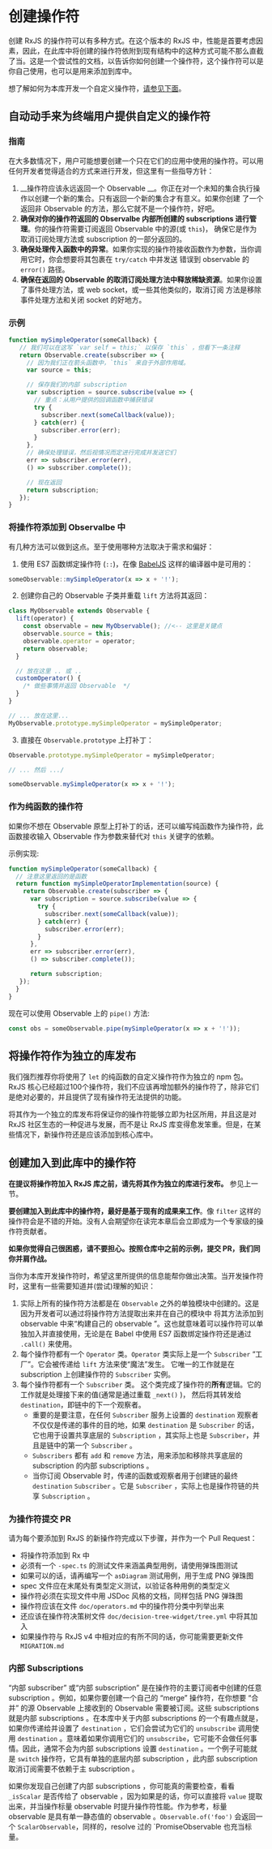 # 创建操作符

创建 RxJS 的操作符可以有多种方式。在这个版本的 RxJS 中，性能是首要考虑因素，因此，在此库中将创建的操作符依附到现有结构中的这种方式可能不那么直截了当。这是一个尝试性的文档，以告诉你如何创建一个操作符，这个操作符可以是你自己使用，也可以是用来添加到库中。

想了解如何为本库开发一个自定义操作符，[请参见下面](#advanced)。

## 自动动手来为终端用户提供自定义的操作符

### 指南

在大多数情况下，用户可能想要创建一个只在它们的应用中使用的操作符。可以用任何开发者觉得适合的方式来进行开发，但这里有一些指导方针：

1. __操作符应该永远返回一个 Observable __。你正在对一个未知的集合执行操作以创建一个新的集合。只有返回一个新的集合才有意义。如果你创建    了一个返回非 Observable 的方法，那么它就不是一个操作符，好吧。
2. __确保对你的操作符返回的 Observalbe 内部所创建的 subscriptions 进行管理__。你的操作符需要订阅返回 Observable 中的源(或 `this`)，  确保它是作为取消订阅处理方法或 subscription 的一部分返回的。
3. __确保处理传入函数中的异常__。如果你实现的操作符接收函数作为参数，当你调用它时，你会想要将其包裹在 `try/catch` 中并发送
  错误到 observable 的 `error()` 路径。
4. __确保在返回的 Observable 的取消订阅处理方法中释放稀缺资源__。如果你设置了事件处理方法，或 web socket，或一些其他类似的，取消订阅
  方法是移除事件处理方法和关闭 socket 的好地方。

<!-- share-code-between-examples -->
### 示例

<!-- skip-example -->
```js
function mySimpleOperator(someCallback) {
   // 我们可以在这写 `var self = this;` 以保存 `this` ，但看下一条注释
   return Observable.create(subscriber => {
     // 因为我们正在箭头函数中，`this` 来自于外部作用域。
     var source = this;

     // 保存我们的内部 subscription
     var subscription = source.subscribe(value => {
       // 重点：从用户提供的回调函数中捕获错误
       try {
         subscriber.next(someCallback(value));
       } catch(err) {
         subscriber.error(err);
       }
     },
     // 确保处理错误，然后视情况而定进行完成并发送它们
     err => subscriber.error(err),
     () => subscriber.complete());

     // 现在返回
     return subscription;
   });
}
```

### 将操作符添加到 Observalbe 中

有几种方法可以做到这点。至于使用哪种方法取决于需求和偏好：

1) 使用 ES7 函数绑定操作符 (`::`)，在像 [BabelJS](http://babeljs.io) 这样的编译器中是可用的：

<!-- skip-example -->
```js
someObservable::mySimpleOperator(x => x + '!');
```

2) 创建你自己的 Observable 子类并重载 `lift` 方法将其返回：

<!-- skip-example -->
```js
class MyObservable extends Observable {
  lift(operator) {
    const observable = new MyObservable(); //<-- 这里是关键点
    observable.source = this;
    observable.operator = operator;
    return observable;
  }

  // 放在这里 .. 或 ..
  customOperator() {
    /* 做些事情并返回 Observable  */
  }
}

// ... 放在这里...
MyObservable.prototype.mySimpleOperator = mySimpleOperator;
```

3) 直接在 `Observable.prototype` 上打补丁：

<!-- skip-example -->
```js
Observable.prototype.mySimpleOperator = mySimpleOperator;

// ... 然后 .../

someObservable.mySimpleOperator(x => x + '!');
```

### 作为纯函数的操作符

如果你不想在 Observable 原型上打补丁的话，还可以编写纯函数作为操作符，此函数接收输入 Observable 作为参数来替代对 `this` 关键字的依赖。

示例实现:

<!-- skip-example -->
```js
function mySimpleOperator(someCallback) {
  // 注意这里返回的是函数
  return function mySimpleOperatorImplementation(source) {
    return Observable.create(subscriber => {
      var subscription = source.subscribe(value => {
        try {
          subscriber.next(someCallback(value));
        } catch(err) {
          subscriber.error(err);
        }
      },
      err => subscriber.error(err),
      () => subscriber.complete());

      return subscription;
   });
  }
}
```

现在可以使用 Observable 上的 `pipe()` 方法:

<!-- skip-example -->
```js
const obs = someObservable.pipe(mySimpleOperator(x => x + '!'));
```

## 将操作符作为独立的库发布

我们强烈推荐你将使用了 `let` 的纯函数的自定义操作符作为独立的 npm 包。RxJS 核心已经超过100个操作符，我们不应该再增加额外的操作符了，除非它们是绝对必要的，并且提供了现有操作符无法提供的功能。

将其作为一个独立的库发布将保证你的操作符能够立即为社区所用，并且这是对 RxJS 社区生态的一种促进与发展，而不是让 RxJS 库变得愈发笨重。但是，在某些情况下，新操作符还是应该添加到核心库中。

## <a id="advanced"></a>创建加入到此库中的操作符

**在提议将操作符加入 RxJS 库之前，请先将其作为独立的库进行发布。** 参见上一节。

__要创建加入到此库中的操作符，最好是基于现有的成果来工作__。像 `filter` 这样的操作符会是不错的开始。没有人会期望你在读完本章后会立即成为一个专家级的操作符贡献者。

**如果你觉得自己很困惑，请不要担心。按照仓库中之前的示例，提交 PR，我们同你并肩作战。**

当你为本库开发操作符时，希望这里所提供的信息能帮你做出决策。当开发操作符时，这里有一些需要知道并(尝试)理解的知识：

1. 实际上所有的操作符方法都是在 `Observable` 之外的单独模块中创建的。这是因为开发者可以通过将操作符方法提取出来并在自己的模块中
  将其方法添加到 observable 中来“构建自己的 observable ”。这也就意味着可以操作符可以单独加入并直接使用，无论是在 Babel 中使用 
  ES7 函数绑定操作符还是通过 `.call()` 来使用。
2. 每个操作符都有一个 `Operator` 类。`Operator` 类实际上是一个 `Subscriber` “工厂”。它会被传递给 `lift` 方法来使“魔法”发生。
  它唯一的工作就是在 subscription 上创建操作符的 `Subscriber` 实例。
3. 每个操作符都有一个 `Subscriber` 类。 这个类完成了操作符的**所有**逻辑。它的工作就是处理接下来的值(通常是通过重载 `_next()` )，
  然后将其转发给 `destination`，即链中的下一个观察者。
   - 重要的是要注意，在任何 `Subscriber` 服务上设置的 `destination` 观察者不仅仅是传递的事件的目的地，如果 `destination` 
     是 `Subscriber` 的话，它也用于设置共享底层的 `Subscription` ，其实际上也是 `Subscriber`，并且是链中的第一个 `Subscriber` 。
   - `Subscribers` 都有 `add` 和 `remove` 方法，用来添加和移除共享底层的 subscription 的内部 subscriptions 。
   - 当你订阅 Observable 时，传递的函数或观察者用于创建链的最终 `destination` `Subscriber` 。它是 `Subscriber` ，实际上也是操作符链的共享 `Subscription` 。

### 为操作符提交 PR

请为每个要添加到 RxJS 的新操作符完成以下步骤，并作为一个 Pull Request：

- 将操作符添加到 Rx 中
- 必须有一个 `-spec.ts` 的测试文件来涵盖典型用例，请使用弹珠图测试
- 如果可以的话，请再编写一个 `asDiagram` 测试用例，用于生成 PNG 弹珠图
- spec 文件应在末尾处有类型定义测试，以验证各种用例的类型定义
- 操作符必须在实现文件中用 JSDoc 风格的文档，同样包括 PNG 弹珠图
- 操作符应该在文件 `doc/operators.md` 中的操作符分类中列举出来
- 还应该在操作符决策树文件 `doc/decision-tree-widget/tree.yml` 中将其加入
- 如果操作符与 RxJS v4 中相对应的有所不同的话，你可能需要更新文件 `MIGRATION.md`

### 内部 Subscriptions

“内部 subscriber” 或“内部 subscription” 是在操作符的主要订阅者中创建的任意 subscription 。例如，如果你要创建一个自己的 “merge” 操作符，在你想要 “合并” 的源 Observable 上接收到的 Observable 需要被订阅。这些 subscriptions 就是内部 subscriptions 。在本库中关于内部 subscriptions 的一个有趣点就是，如果你传递给并设置了 `destination` ，它们会尝试为它们的 `unsubscribe` 调用使用 `destination` 。意味着如果你调用它们的 `unsubscribe`，它可能不会做任何事情。因此，通常不会为内部 subscriptions 设置 `destination` 。一个例子可能就是 `switch` 操作符，它具有单独的底层内部 subscription ，此内部 subscription 取消订阅需要不依赖于主 subscription 。

如果你发现自己创建了内部 subscriptions ，你可能真的需要检查，看看 `_isScalar` 是否传给了 observable ，因为如果是的话，你可以直接将 `value` 提取出来，并当操作标量 observable 时提升操作符性能。作为参考，标量 observable 是具有单一静态值的 observable 。`Observable.of('foo')` 会返回一个 `ScalarObservable`，同样的，resolve 过的 `PromiseObservable 也充当标量。
